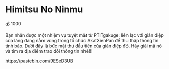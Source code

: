 # Himitsu No Ninmu

💰 1000

Bạn nhận được một nhiệm vụ tuyệt mật từ PTITgakuge: liên lạc với gián điệp của làng đang nằm vùng trong tổ chức AkatXienPan để thu thập thông tin tình báo. Dưới đây là bức mật thư đầu tiên của gián điệp đó. Hãy giải mã nó và tìm ra địa điểm trao đổi thông tin nhé!!!

https://pastebin.com/9ESeD3UB
